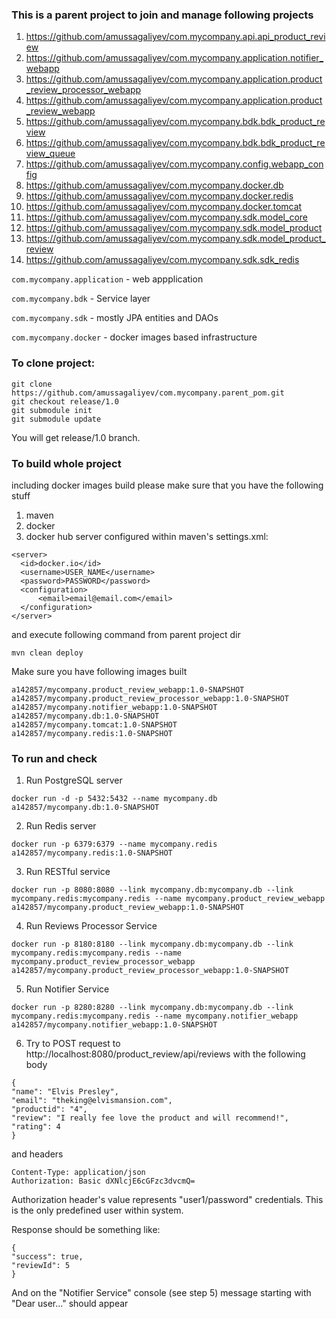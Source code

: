 ﻿### This is a parent project to join and manage following projects

1. https://github.com/amussagaliyev/com.mycompany.api.api_product_review
2. https://github.com/amussagaliyev/com.mycompany.application.notifier_webapp
3. https://github.com/amussagaliyev/com.mycompany.application.product_review_processor_webapp
4. https://github.com/amussagaliyev/com.mycompany.application.product_review_webapp
5. https://github.com/amussagaliyev/com.mycompany.bdk.bdk_product_review
6. https://github.com/amussagaliyev/com.mycompany.bdk.bdk_product_review_queue
7. https://github.com/amussagaliyev/com.mycompany.config.webapp_config
8. https://github.com/amussagaliyev/com.mycompany.docker.db
9. https://github.com/amussagaliyev/com.mycompany.docker.redis
10. https://github.com/amussagaliyev/com.mycompany.docker.tomcat
11. https://github.com/amussagaliyev/com.mycompany.sdk.model_core
12. https://github.com/amussagaliyev/com.mycompany.sdk.model_product
13. https://github.com/amussagaliyev/com.mycompany.sdk.model_product_review
14. https://github.com/amussagaliyev/com.mycompany.sdk.sdk_redis

`com.mycompany.application` - web appplication

`com.mycompany.bdk` - Service layer

`com.mycompany.sdk` - mostly JPA entities and DAOs

`com.mycompany.docker` - docker images based infrastructure

### To clone project:

```
git clone https://github.com/amussagaliyev/com.mycompany.parent_pom.git
git checkout release/1.0
git submodule init
git submodule update
```

You will get release/1.0 branch.

### To build whole project
including docker images build please make sure that you have the following stuff

1. maven
2. docker
3. docker hub server configured within maven's settings.xml:

```
<server>
  <id>docker.io</id>
  <username>USER_NAME</username>
  <password>PASSWORD</password>
  <configuration>
      <email>email@email.com</email>
  </configuration>
</server>
```

and execute following command from parent project dir

```
mvn clean deploy
```

Make sure you have following images built

```
a142857/mycompany.product_review_webapp:1.0-SNAPSHOT
a142857/mycompany.product_review_processor_webapp:1.0-SNAPSHOT
a142857/mycompany.notifier_webapp:1.0-SNAPSHOT
a142857/mycompany.db:1.0-SNAPSHOT
a142857/mycompany.tomcat:1.0-SNAPSHOT
a142857/mycompany.redis:1.0-SNAPSHOT
```

### To run and check

1. Run PostgreSQL server
```
docker run -d -p 5432:5432 --name mycompany.db a142857/mycompany.db:1.0-SNAPSHOT
```

2. Run Redis server
```
docker run -p 6379:6379 --name mycompany.redis a142857/mycompany.redis:1.0-SNAPSHOT
```

3. Run RESTful service
```
docker run -p 8080:8080 --link mycompany.db:mycompany.db --link mycompany.redis:mycompany.redis --name mycompany.product_review_webapp a142857/mycompany.product_review_webapp:1.0-SNAPSHOT
```

4. Run Reviews Processor Service
```
docker run -p 8180:8180 --link mycompany.db:mycompany.db --link mycompany.redis:mycompany.redis --name mycompany.product_review_processor_webapp a142857/mycompany.product_review_processor_webapp:1.0-SNAPSHOT
```

5. Run Notifier Service
```
docker run -p 8280:8280 --link mycompany.db:mycompany.db --link mycompany.redis:mycompany.redis --name mycompany.notifier_webapp a142857/mycompany.notifier_webapp:1.0-SNAPSHOT
```

6. Try to POST request to http://localhost:8080/product_review/api/reviews with the following body
```
{
"name": "Elvis Presley",
"email": "theking@elvismansion.com",
"productid": "4",
"review": "I really fee love the product and will recommend!",
"rating": 4
}
```

and headers

```
Content-Type: application/json
Authorization: Basic dXNlcjE6cGFzc3dvcmQ=
```

Authorization header's value represents "user1/password" credentials. This is the only predefined user within system.

Response should be something like:
```
{
"success": true,
"reviewId": 5
}
```

And on the "Notifier Service" console (see step 5) message starting with "Dear user..." should appear

